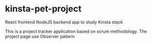 # kinsta-pet-project
React frontend NodeJS backend app to study Kinsta stack 

This is a project tracker application based on scrum methodology. The project page use Observer pattern 
